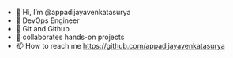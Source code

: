 - 👋 Hi, I’m @appadijayavenkatasurya
- 👀 DevOps Engineer
- 🌱 Git and Github
- 💞️ collaborates hands-on projects
- 📫 How to reach me https://github.com/appadijayavenkatasurya

<!---
appadijayavenkatasurya/appadijayavenkatasurya is a ✨ special ✨ repository because its `README.md` (this file) appears on your GitHub profile.
You can click the Preview link to take a look at your changes.
--->

